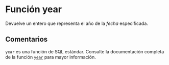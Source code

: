 ﻿---
SidebarGroup: "Funciones de fecha"
Autogenerated: true
---

# Función  year

Devuelve un entero que representa el año de la *fecha* especificada.

## Comentarios 

`year` es una función de SQL estándar. Consulte la documentación completa de la función [`year`](https://learn.microsoft.com/es-es/sql/t-sql/functions/year-transact-sql) para mayor información.
